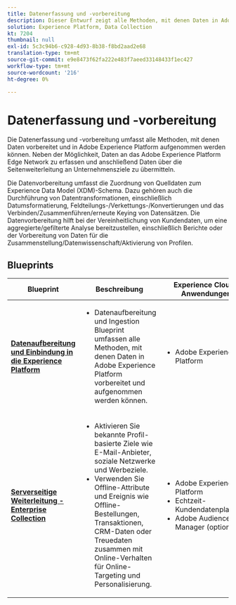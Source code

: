 ```yaml
---
title: Datenerfassung und -vorbereitung
description: Dieser Entwurf zeigt alle Methoden, mit denen Daten in Adobe Experience Platform erfasst und vorbereitet werden können.
solution: Experience Platform, Data Collection
kt: 7204
thumbnail: null
exl-id: 5c3c94b6-c928-4d93-8b38-f8bd2aad2e68
translation-type: tm+mt
source-git-commit: e9e8473f62fa222e483f7aeed33148433f1ec427
workflow-type: tm+mt
source-wordcount: '216'
ht-degree: 0%

---
```


# Datenerfassung und -vorbereitung

Die Datenerfassung und -vorbereitung umfasst alle Methoden, mit denen Daten vorbereitet und in Adobe Experience Platform aufgenommen werden können. Neben der Möglichkeit, Daten an das Adobe Experience Platform Edge Network zu erfassen und anschließend Daten über die Seitenweiterleitung an Unternehmensziele zu übermitteln.

Die Datenvorbereitung umfasst die Zuordnung von Quelldaten zum Experience Data Model (XDM)-Schema. Dazu gehören auch die Durchführung von Datentransformationen, einschließlich Datumsformatierung, Feldteilungs-/Verkettungs-/Konvertierungen und das Verbinden/Zusammenführen/erneute Keying von Datensätzen. Die Datenvorbereitung hilft bei der Vereinheitlichung von Kundendaten, um eine aggregierte/gefilterte Analyse bereitzustellen, einschließlich Berichte oder der Vorbereitung von Daten für die Zusammenstellung/Datenwissenschaft/Aktivierung von Profilen.

## Blueprints

| Blueprint | Beschreibung | Experience Cloud-Anwendungen |
|---|---|---|
| **[Datenaufbereitung und Einbindung in die Experience Platform](ingestion.md)** | <ul><li>Datenaufbereitung und Ingestion Blueprint umfassen alle Methoden, mit denen Daten in Adobe Experience Platform vorbereitet und aufgenommen werden können.</ul></li> | <ul><li> Adobe Experience Platform </ul></li> |
| **[Serverseitige Weiterleitung - Enterprise Collection](server-side-collection.md)** | <ul><li>Aktivieren Sie bekannte Profil-basierte Ziele wie E-Mail-Anbieter, soziale Netzwerke und Werbeziele. </li><li>Verwenden Sie Offline-Attribute und Ereignis wie Offline-Bestellungen, Transaktionen, CRM-Daten oder Treuedaten zusammen mit Online-Verhalten für Online-Targeting und Personalisierung.</li></ul> | <ul><li>Adobe Experience Platform</li><li> Echtzeit-Kundendatenplattform</li><li>Adobe Audience Manager (optional)</li></ul> |
